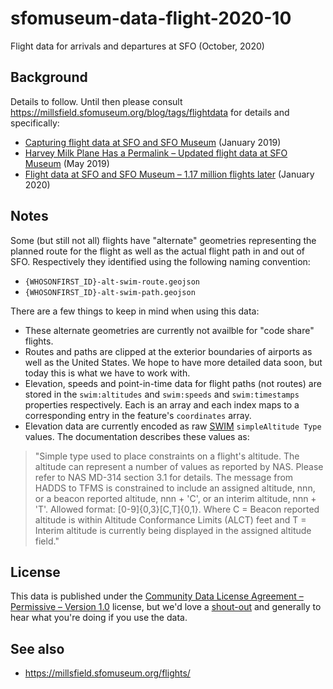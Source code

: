 # sfomuseum-data-flight-2020-10

Flight data for arrivals and departures at SFO (October, 2020)

## Background

Details to follow. Until then please consult https://millsfield.sfomuseum.org/blog/tags/flightdata for details and specifically:

* [Capturing flight data at SFO and SFO Museum](https://millsfield.sfomuseum.org/blog/2019/01/18/flights/) (January 2019)
* [Harvey Milk Plane Has a Permalink – Updated flight data at SFO Museum](https://millsfield.sfomuseum.org/blog/2019/05/17/flights/) (May 2019)
* [Flight data at SFO and SFO Museum – 1.17 million flights later](https://millsfield.sfomuseum.org/blog/2020/01/24/flightdata/) (January 2020)

## Notes

Some (but still not all) flights have "alternate" geometries representing the planned route for the flight as well as the actual flight path in and out of SFO. Respectively they identified using the following naming convention:

* `{WHOSONFIRST_ID}-alt-swim-route.geojson`
* `{WHOSONFIRST_ID}-alt-swim-path.geojson`

There are a few things to keep in mind when using this data:

* These alternate geometries are currently not availble for "code share" flights.
* Routes and paths are clipped at the exterior boundaries of airports as well as the United States. We hope to have more detailed data soon, but today this is what we have to work with.
* Elevation, speeds and point-in-time data for flight paths (not routes) are stored in the `swim:altitudes` and `swim:speeds` and `swim:timestamps` properties respectively. Each is an array and each index maps to a corresponding entry in the feature's `coordinates` array.
* Elevation data are currently encoded as raw [SWIM](https://www.faa.gov/air_traffic/technology/swim/products/) `simpleAltitude Type` values. The documentation describes these values as:

> "Simple type used to place constraints on a flight's altitude. The altitude can represent a number of values as reported by NAS. Please refer to NAS MD-314 section 3.1 for details. The message from HADDS to TFMS is constrained to include an assigned altitude, nnn, or a beacon reported altitude, nnn + 'C', or an interim altitude, nnn + 'T'. Allowed format: [0-9]{0,3}[C,T]{0,1}. Where C = Beacon reported altitude is within Altitude Conformance Limits (ALCT) feet and T = Interim altitude is currently being displayed in the assigned altitude field."

## License

This data is published under the [Community Data License Agreement – Permissive – Version 1.0](LICENSE) license, but we'd love a [shout-out](https://twitter.com/flysfo) and generally to hear what you're doing if you use the data.

## See also

* https://millsfield.sfomuseum.org/flights/
